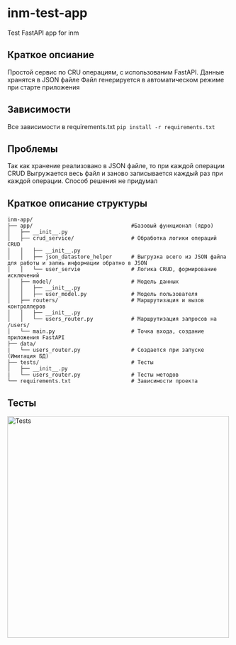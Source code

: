 # inm-test-app
Test FastAPI app for inm

## Краткое опсиание
Простой сервис по CRU операциям, с использованим FastAPI. Данные хранятся в JSON файле Файл генерируется в автоматическом режиме при старте приложения

## Зависимости
Все зависимости в requirements.txt 
```pip install -r requirements.txt```

## Проблемы
Так как хранение реализовано в JSON файле, то при каждой операции CRUD Выгружается весь файл и заново записывается каждый раз при каждой операции. Способ решения не придумал

## Краткое описание структуры
```
inm-app/
├── app/                               #Базовый функционал (ядро)
│   ├── __init__.py          
│   ├── crud_service/                  # Обработка логики операций CRUD 
│   │   ├── __init__.py
│   │   ├── json_datastore_helper      # Выгрузка всего из JSON файла для работы и запиь информации обратно в JSON
│   │   └── user_servie                # Логика CRUD, формирование исключений
│   ├── model/                         # Модель данных
│   │   ├── __init__.py
│   │   ├── user_model.py              # Модель пользователя 
│   ├── routers/                       # Маршрутизация и вызов контроллеров 
│   │   ├── __init__.py
│   │   └── users_router.py            # Маршрутизация запросов на /users/
│   └── main.py                        # Точка входа, создание приложения FastAPI 
├── data/
|   └── users_router.py                # Создается при запуске (Имитация БД)
├── tests/                             # Тесты
│   ├── __init__.py
|   └── users_router.py                # Тесты методов
└── requirements.txt                   # Зависимости проекта
```

## Тесты 
<img src="assets/tests.png" alt="Tests" width=500 height=500>


